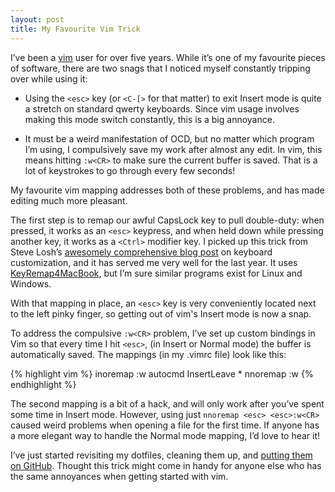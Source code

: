 ```yaml
---
layout: post
title: My Favourite Vim Trick
---
```


I’ve been a [vim][0] user for over five years. While it’s one of my favourite
pieces of software, there are two snags that I noticed myself constantly
tripping over while using it:

* Using the `<esc>` key (or `<C-[>` for that matter) to exit Insert mode
  is quite a stretch on standard qwerty keyboards. Since vim usage
  involves making this mode switch constantly, this is a big annoyance.

* It must be a weird manifestation of OCD, but no matter which program I’m
  using, I compulsively save my work after almost any edit. In vim, this means
  hitting `:w<CR>` to make sure the current buffer is saved.
  That is a lot of keystrokes to go through every few seconds!

My favourite vim mapping addresses both of these problems, and has made editing
much more pleasant.

The first step is to remap our awful CapsLock key to pull double-duty: when
pressed, it works as an `<esc>` keypress, and when held down while pressing
another key, it works as a `<Ctrl>` modifier key. I picked up this trick from
Steve Losh’s [awesomely comprehensive blog post][1] on keyboard customization,
and it has served me very well for the last year. It uses [KeyRemap4MacBook][2],
but I’m sure similar programs exist for Linux and Windows.

With that mapping in place, an `<esc>` key is very conveniently located next
to the left pinky finger, so getting out of vim's Insert mode is now a snap.

To address the compulsive `:w<CR>` problem, I’ve set up custom bindings in Vim
so that every time I hit `<esc>`, (in Insert or Normal mode) the buffer is
automatically saved. The mappings (in my .vimrc file) look like this:

{% highlight vim %}
inoremap <esc> <esc>:w<CR>
autocmd InsertLeave * nnoremap <esc> <esc>:w<CR>
{% endhighlight %}

The second mapping is a bit of a hack, and will only work after you’ve spent
some time in Insert mode. However, using just `nnoremap <esc> <esc>:w<CR>`
caused weird problems when opening a file for the first time. If anyone has a
more elegant way to handle the Normal mode mapping, I’d love to hear it!

I’ve just started revisiting my dotfiles, cleaning them up, and
[putting them on GitHub][3]. Thought this trick might come in handy for anyone
else who has the same annoyances when getting started with vim.


[0]: http://www.vim.org/
[1]: http://stevelosh.com/blog/2012/10/a-modern-space-cadet/#controlescape
[2]: https://pqrs.org/macosx/keyremap4macbook/index.html.en
[3]: https://github.com/af/dotfiles
